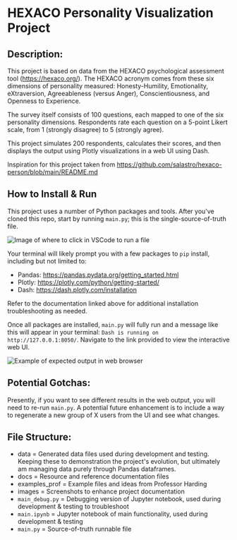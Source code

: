 # HEXACO Personality Visualization Project

## Description:

This project is based on data from the HEXACO psychological assessment tool (https://hexaco.org/). The HEXACO acronym comes from these six dimensions of personality measured: Honesty-Humility, Emotionality, eXtraversion, Agreeableness (versus Anger), Conscientiousness, and Openness to Experience.

The survey itself consists of 100 questions, each mapped to one of the six personality dimensions. Respondents rate each question on a 5-point Likert scale, from 1 (strongly disagree) to 5 (strongly agree).

This project simulates 200 respondents, calculates their scores, and then displays the output using Plotly visualizations in a web UI using Dash.

Inspiration for this project taken from https://github.com/salastro/hexaco-person/blob/main/README.md

## How to Install & Run

This project uses a number of Python packages and tools. After you've cloned this repo, start by running `main.py`; this is the single-source-of-truth file.

![Image of where to click in VSCode to run a file](https://github.com/erincodes/hexaco-personality-viz/blob/main/images/run-file-VS-Code.png)

Your terminal will likely prompt you with a few packages to `pip` install, including but not limited to:

- Pandas: https://pandas.pydata.org/getting_started.html
- Plotly: https://plotly.com/python/getting-started/
- Dash: https://dash.plotly.com/installation

Refer to the documentation linked above for additional installation troubleshooting as needed.

Once all packages are installed, `main.py` will fully run and a message like this will appear in your terminal: `Dash is running on http://127.0.0.1:8050/`. Navigate to the link provided to view the interactive web UI.

![Example of expected output in web browser](https://github.com/erincodes/hexaco-personality-viz/blob/main/images/output-iu-example.png)

## Potential Gotchas:

Presently, if you want to see different results in the web output, you will need to re-run `main.py`. A potential future enhancement is to include a way to regenerate a new group of X users from the UI and see what changes.

## File Structure:

- data = Generated data files used during development and testing. Keeping these to demonstration the project's evolution, but ultimately am managing data purely through Pandas dataframes.
- docs = Resource and reference documentation files
- examples_prof = Example files and ideas from Professor Harding
- images = Screenshots to enhance project documentation
- `main_debug.py` = Debugging version of Jupyter notebook, used during development & testing to troubleshoot
- `main.ipynb` = Jupyter notebook of main functionality, used during development & testing
- `main.py` = Source-of-truth runnable file
